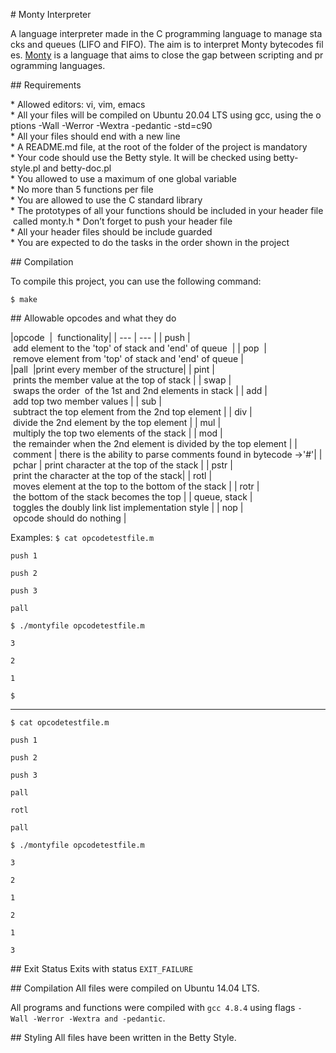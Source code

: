# Monty Interpreter 
  
 A language interpreter made in the C programming language to manage stacks and queues (LIFO and FIFO). The aim is to interpret Monty bytecodes files. [Monty](http://montyscoconut.github.io/) is a language that aims to close the gap between scripting and programming languages. 
  
  
 ## Requirements 
  
 * Allowed editors: vi, vim, emacs 
 * All your files will be compiled on Ubuntu 20.04 LTS using gcc, using the options -Wall -Werror -Wextra -pedantic -std=c90 
 * All your files should end with a new line 
 * A README.md file, at the root of the folder of the project is mandatory 
 * Your code should use the Betty style. It will be checked using betty-style.pl and betty-doc.pl 
 * You allowed to use a maximum of one global variable 
 * No more than 5 functions per file 
 * You are allowed to use the C standard library 
 * The prototypes of all your functions should be included in your header file called monty.h 
 * Don’t forget to push your header file 
 * All your header files should be include guarded 
 * You are expected to do the tasks in the order shown in the project 
  
 ## Compilation 
  
 To compile this project, you can use the following command: 
  
 ``` 
 $ make 
 ``` 
  
 ## Allowable opcodes and what they do 
  
  
 |opcode  |  functionality| 
 | --- | --- | 
 | push | add element to the 'top' of stack and 'end' of queue  | 
 | pop  | remove element from 'top' of stack and 'end' of queue | 
 |pall  |print every member of the structure| 
 | pint | prints the member value at the top of stack | 
 | swap | swaps the order  of the 1st and 2nd elements in stack | 
 | add | add top two member values | 
 | sub | subtract the top element from the 2nd top element | 
 | div | divide the 2nd element by the top element | 
 | mul | multiply the top two elements of the stack | 
 | mod | the remainder when the 2nd element is divided by the top element | 
 | comment | there is the ability to parse comments found in bytecode ->'#'| 
 | pchar | print character at the top of the stack | 
 | pstr | print the character at the top of the stack| 
 | rotl | moves element at the top to the bottom of the stack | 
 | rotr | the bottom of the stack becomes the top | 
 | queue, stack | toggles the doubly link list implementation style | 
 | nop | opcode should do nothing | 
  
  
  
  
 Examples: 
 `$ cat opcodetestfile.m` 
  
 `push 1` 
  
 `push 2` 
  
 `push 3` 
  
 `pall` 
  
 `$ ./montyfile opcodetestfile.m` 
  
 `3` 
  
 `2` 
  
 `1` 
  
 `$` 
  
 --- 
  
 `$ cat opcodetestfile.m` 
  
 `push 1` 
  
 `push 2` 
  
 `push 3` 
  
 `pall` 
  
 `rotl` 
  
 `pall` 
  
 `$ ./montyfile opcodetestfile.m` 
  
 `3` 
  
 `2` 
  
 `1` 
  
 `2` 
  
 `1` 
  
 `3` 
  
 ## Exit Status 
 Exits with status `EXIT_FAILURE` 
  
  
 ## Compilation 
 All files were compiled on Ubuntu 14.04 LTS. 
  
 All programs and functions were compiled with `gcc 4.8.4` using flags `-Wall -Werror -Wextra and -pedantic`. 
  
 ## Styling 
 All files have been written in the Betty Style. 
